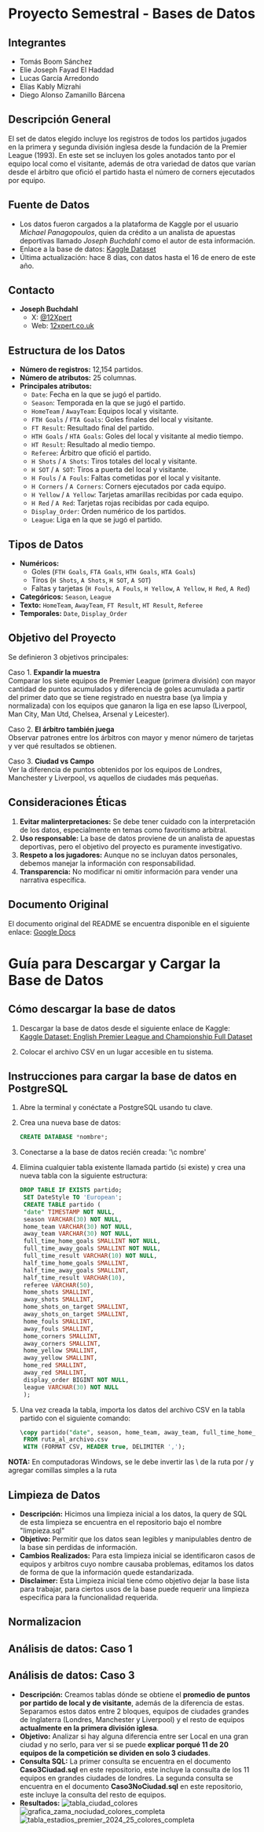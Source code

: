 # Proyecto Semestral - Bases de Datos

## Integrantes
- Tomás Boom Sánchez
- Elie Joseph Fayad El Haddad
- Lucas García Arredondo
- Elías Kably Mizrahi
- Diego Alonso Zamanillo Bárcena

## Descripción General
El set de datos elegido incluye los registros de todos los partidos jugados en la primera y segunda división inglesa desde la fundación de la Premier League (1993). En este set se incluyen los goles anotados tanto por el equipo local como el visitante, además de otra variedad de datos que varían desde el árbitro que ofició el partido hasta el número de corners ejecutados por equipo.

## Fuente de Datos
- Los datos fueron cargados a la plataforma de Kaggle por el usuario *Michael Panagopoulos*, quien da crédito a un analista de apuestas deportivas llamado *Joseph Buchdahl* como el autor de esta información.
- Enlace a la base de datos: [Kaggle Dataset](https://www.kaggle.com/datasets/panaaaaa/english-premier-league-and-championship-full-dataset)
- Última actualización: hace 8 días, con datos hasta el 16 de enero de este año.
  
## Contacto
- **Joseph Buchdahl**
  - X: [@12Xpert](https://x.com/12Xpert)
  - Web: [12xpert.co.uk](http://12xpert.co.uk/)


## Estructura de los Datos
- **Número de registros:** 12,154 partidos.
- **Número de atributos:** 25 columnas.
- **Principales atributos:**
  - `Date`: Fecha en la que se jugó el partido.
  - `Season`: Temporada en la que se jugó el partido.
  - `HomeTeam` / `AwayTeam`: Equipos local y visitante.
  - `FTH Goals` / `FTA Goals`: Goles finales del local y visitante.
  - `FT Result`: Resultado final del partido.
  - `HTH Goals` / `HTA Goals`: Goles del local y visitante al medio tiempo.
  - `HT Result`: Resultado al medio tiempo.
  - `Referee`: Árbitro que ofició el partido.
  - `H Shots` / `A Shots`: Tiros totales del local y visitante.
  - `H SOT` / `A SOT`: Tiros a puerta del local y visitante.
  - `H Fouls` / `A Fouls`: Faltas cometidas por el local y visitante.
  - `H Corners` / `A Corners`: Corners ejecutados por cada equipo.
  - `H Yellow` / `A Yellow`: Tarjetas amarillas recibidas por cada equipo.
  - `H Red` / `A Red`: Tarjetas rojas recibidas por cada equipo.
  - `Display_Order`: Orden numérico de los partidos.
  - `League`: Liga en la que se jugó el partido.

## Tipos de Datos
- **Numéricos:**
  - Goles (`FTH Goals`, `FTA Goals`, `HTH Goals`, `HTA Goals`)
  - Tiros (`H Shots`, `A Shots`, `H SOT`, `A SOT`)
  - Faltas y tarjetas (`H Fouls`, `A Fouls`, `H Yellow`, `A Yellow`, `H Red`, `A Red`)
- **Categóricos:** `Season`, `League`
- **Texto:** `HomeTeam`, `AwayTeam`, `FT Result`, `HT Result`, `Referee`
- **Temporales:** `Date`, `Display_Order` 

## Objetivo del Proyecto
Se definieron 3 objetivos principales:

Caso 1. **Expandir la muestra**  
   Comparar los siete equipos de Premier League (primera división) con mayor cantidad de puntos acumulados y diferencia de goles acumulada a partir del primer dato que se tiene registrado en nuestra base (ya limpia y normalizada) con los equipos que ganaron la liga en ese lapso (Liverpool, Man City, Man Utd, Chelsea, Arsenal y Leicester).

Caso 2. **El árbitro también juega**  
   Observar patrones entre los árbitros con mayor y menor número de tarjetas y ver qué resultados se obtienen.

Caso 3. **Ciudad vs Campo**  
   Ver la diferencia de puntos obtenidos por los equipos de Londres, Manchester y Liverpool, vs aquellos de ciudades más pequeñas.


## Consideraciones Éticas
1. **Evitar malinterpretaciones:** Se debe tener cuidado con la interpretación de los datos, especialmente en temas como favoritismo arbitral.
2. **Uso responsable:** La base de datos proviene de un analista de apuestas deportivas, pero el objetivo del proyecto es puramente investigativo.
3. **Respeto a los jugadores:** Aunque no se incluyan datos personales, debemos manejar la información con responsabilidad.
4. **Transparencia:** No modificar ni omitir información para vender una narrativa específica.

## Documento Original
El documento original del README se encuentra disponible en el siguiente enlace:
[Google Docs](https://docs.google.com/document/d/1ocWNt2jsjXCbEbQaHWimSCtk3GeR59I2_Rm1JIsG5bA/edit?usp=sharing)

# Guía para Descargar y Cargar la Base de Datos

## Cómo descargar la base de datos

1. Descargar la base de datos desde el siguiente enlace de Kaggle:  
   [Kaggle Dataset: English Premier League and Championship Full Dataset](https://www.kaggle.com/datasets/panaaaaa/english-premier-league-and-championship-full-dataset)

2. Colocar el archivo CSV en un lugar accesible en tu sistema.

## Instrucciones para cargar la base de datos en PostgreSQL

1. Abre la terminal y conéctate a PostgreSQL usando tu clave.

2. Crea una nueva base de datos:
   ```sql
   CREATE DATABASE *nombre*;
3. Conectarse a la base de datos recién creada:
   '\c nombre'
4. Elimina cualquier tabla existente llamada partido (si existe) y crea una nueva tabla con la siguiente estructura:
   ```sql
   DROP TABLE IF EXISTS partido;
	SET DateStyle TO 'European';
	CREATE TABLE partido (
  	"date" TIMESTAMP NOT NULL,
  	season VARCHAR(30) NOT NULL,
  	home_team VARCHAR(30) NOT NULL,
  	away_team VARCHAR(30) NOT NULL,
  	full_time_home_goals SMALLINT NOT NULL,
  	full_time_away_goals SMALLINT NOT NULL,
  	full_time_result VARCHAR(10) NOT NULL,
  	half_time_home_goals SMALLINT,
  	half_time_away_goals SMALLINT,
  	half_time_result VARCHAR(10),
  	referee VARCHAR(50),
  	home_shots SMALLINT,
  	away_shots SMALLINT,
  	home_shots_on_target SMALLINT,
  	away_shots_on_target SMALLINT,
  	home_fouls SMALLINT,
  	away_fouls SMALLINT,
  	home_corners SMALLINT,
  	away_corners SMALLINT,
  	home_yellow SMALLINT,
  	away_yellow SMALLINT,
  	home_red SMALLINT,
  	away_red SMALLINT,
  	display_order BIGINT NOT NULL,
  	league VARCHAR(30) NOT NULL
	);
5. Una vez creada la tabla, importa los datos del archivo CSV en la tabla partido con el siguiente comando:
   ```sql
   \copy partido("date", season, home_team, away_team, full_time_home_goals, full_time_away_goals, full_time_result, half_time_home_goals, half_time_away_goals, half_time_result, referee, 	home_shots, away_shots, home_shots_on_target, away_shots_on_target, home_fouls, away_fouls, home_corners, away_corners, home_yellow, away_yellow, home_red, away_red, display_order, 		league) 
	FROM ruta_al_archivo.csv 
	WITH (FORMAT CSV, HEADER true, DELIMITER ',');

**NOTA:**
En computadoras Windows, se le debe invertir las \ de la ruta por / y agregar comillas simples a la ruta

## Limpieza de Datos

- **Descripción:** Hicimos una limpieza inicial a los datos, la query de SQL de esta limpieza se encuentra en el repositorio bajo el nombre "limpieza.sql"
- **Objetivo:** Permitir que los datos sean legibles y manipulables dentro de la base sin perdidas de información.
- **Cambios Realizados:** Para esta limpieza inicial se identificaron casos de equipos y arbitros cuyo nombre causaba problemas, editamos los datos de forma de que la información quede estandarizada.
- **Disclaimer:** Esta Limpieza inicial tiene cómo objetivo dejar la base lista para trabajar, para ciertos usos de la base puede requerir una limpieza especifica para la funcionalidad requerida.

## Normalizacion

## Análisis de datos: Caso 1

## Análisis de datos: Caso 3

- **Descripción:** Creamos tablas dónde se obtiene el **promedio de puntos por partido de local y de visitante**, además de la diferencia de estas. Separamos estos datos entre 2 bloques, equipos de ciudades grandes de Inglaterra (Londres, Manchester y Liverpool) y el resto de equipos **actualmente en la primera división iglesa**.
- **Objetivo:** Analizar si hay alguna diferencia entre ser Local en una gran ciudad y no serlo, para ver si se puede **explicar porqué 11 de 20 equipos de la competición se dividen en solo 3 ciudades**.
- **Consulta SQL:** La primer consulta se encuentra en el documento **Caso3Ciudad.sql** en este repositorio, este incluye la consulta de los 11 equipos en grandes ciudades de londres. La segunda consulta se encuentra en el documento **Caso3NoCiudad.sql** en este repositorio, este incluye la consulta del resto de equipos.
- **Resultados:** ![tabla_ciudad_colores](https://github.com/user-attachments/assets/055187ac-b7c8-40fc-a874-93c7fd566a21) ![grafica_zama_nociudad_colores_completa](https://github.com/user-attachments/assets/f5856c33-eb44-4fbe-b343-2ddcd4f261b5) ![tabla_estadios_premier_2024_25_colores_completa](https://github.com/user-attachments/assets/02664c45-3cf1-42b9-99cc-105b360a9558)





